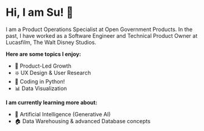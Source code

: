 # Hi, I am Su! 👋
I am a Product Operations Specialist at Open Government Products. In the past, I have worked as a Software Engineer and Technical Product Owner at Lucasfilm, The Walt Disney Studios. 

**Here are some topics I enjoy:**
- 📑 Product-Led Growth
- ❇️ UX Design & User Research
- 🐍 Coding in Python!
- 📊 Data Visualization

**I am currently learning more about:**
- 🤖 Artificial Intelligence (Generative AI)
- 🏠 Data Warehousing & advanced Database concepts


<!--
**sura1128/sura1128** is a ✨ _special_ ✨ repository because its `README.md` (this file) appears on your GitHub profile.

Here are some ideas to get you started:

- 🔭 I’m currently working on ...
- 🌱 I’m currently learning ...
- 👯 I’m looking to collaborate on ...
- 🤔 I’m looking for help with ...
- 💬 Ask me about ...
- 📫 How to reach me: ...
- 😄 Pronouns: ...
- ⚡ Fun fact: ...
-->
